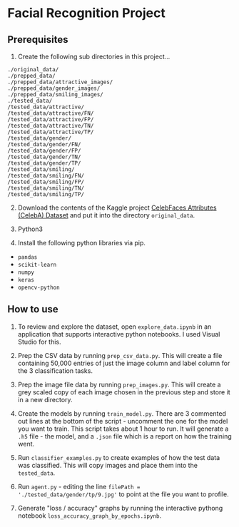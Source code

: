 # Facial Recognition Project

## Prerequisites

1) Create the following sub directories in this project...

```
./original_data/
./prepped_data/
./prepped_data/attractive_images/
./prepped_data/gender_images/
./prepped_data/smiling_images/
./tested_data/
/tested_data/attractive/
/tested_data/attractive/FN/
/tested_data/attractive/FP/
/tested_data/attractive/TN/
/tested_data/attractive/TP/
/tested_data/gender/
/tested_data/gender/FN/
/tested_data/gender/FP/
/tested_data/gender/TN/
/tested_data/gender/TP/
/tested_data/smiling/
/tested_data/smiling/FN/
/tested_data/smiling/FP/
/tested_data/smiling/TN/
/tested_data/smiling/TP/
```

2) Download the contents of the Kaggle project [CelebFaces Attributes (CelebA) Dataset](https://www.kaggle.com/datasets/jessicali9530/celeba-dataset) and put it into the directory `original_data`.

3) Python3

4) Install the following python libraries via pip.

* `pandas`
* `scikit-learn`
* `numpy`
* `keras`
* `opencv-python`

## How to use

1) To review and explore the dataset, open `explore_data.ipynb` in an application that supports interactive python notebooks.  I used Visual Studio for this.

2) Prep the CSV data by running `prep_csv_data.py`. This will create a file containing 50,000 entries of just the image column and label column for the 3 classification tasks.

3) Prep the image file data by running `prep_images.py`. This will create a grey scaled copy of each image chosen in the previous step and store it in a new directory.

4) Create the models by running `train_model.py`.  There are 3 commented out lines at the bottom of the script - uncomment the one for the model you want to train.  This script takes about 1 hour to run. It will generate a `.h5` file - the model, and a `.json` file which is a report on how the training went.

5) Run `classifier_examples.py` to create examples of how the test data was classified. This will copy images and place them into the `tested_data`.

6) Run `agent.py` - editing the line `filePath = './tested_data/gender/tp/9.jpg'` to point at the file you want to profile.

7) Generate "loss / accuracy" graphs by running the interactive pythong notebook `loss_accuracy_graph_by_epochs.ipynb`.
